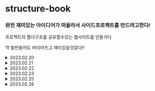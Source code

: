 # structure-book

### 완전 재미있는 아이디어가 떠올라서 사이드프로젝트를 만드려고한다!

프로젝트의 폴더구조를 공유할수있는 웹사이트를 만들거다

꺅 말만들어도 머리아프고 재미있을것같다!!

<details>
<summary>2023.02.20</summary>
<div markdown="1">       
일단 필요한 뷰를 손으로 그려봤다.

chatGPT~ 이 이미지를 코드로뽑아줘 제발제발~~~

![KakaoTalk_Photo_2023-02-20-20-14-35](https://user-images.githubusercontent.com/64346737/220091121-c064373f-464b-4785-bae1-46dbac749b8c.jpeg)
![KakaoTalk_Photo_2023-02-20-20-14-39](https://user-images.githubusercontent.com/64346737/220091128-f77d301b-ad9e-4527-a5a6-350f4577cb77.jpeg)
![KakaoTalk_Photo_2023-02-20-20-14-41](https://user-images.githubusercontent.com/64346737/220091130-ac1e5463-3e2e-463f-a892-c68e00e4bd8e.jpeg)

기획/디자인/개발(서버도!!!)을 모두 혼자서 해볼거라 쉽진않겠지만, 그래도 그 과정에서 배울게 많을것같다!

</div>
</details>

<details>
<summary>2023.02.21</summary>
<div markdown="1">       
이날은 퍼블리싱을 했다.

프로젝트이름에 book이 들어가있어서 뭔가 책같은느낌을 주고싶었는데, 좀 올드하기도한듯...?

그래도 난 이 프로젝트를 얼른만들고나서, 코드나 스타일을 정리할생각이라 일단 고~
<img width="1512" alt="Screen Shot 2023-02-21 at 9 31 27 PM" src="https://user-images.githubusercontent.com/64346737/220345799-895a0476-ca0e-4f83-9301-560ac75de352.png">

</div>
</details>

<details>
<summary>2023.02.22</summary>
<div markdown="1">       
form을 만들었다.

깃헙 연동을 하고싶어서 낮엔 틈틈이 github api를 찾아보고 저녁에 카페에 와서 작업을 했다!!

낮에 찾아봤을때는 서버가 있어야하나...조금 막막했는데, 생각보다 쉽게 해결되었다!!

`@octokit/rest`를 사용하면 간단하게 할수있다.

그대신 인증과관련된 기능은 사용할수있는진 몰겠다ㅠㅜㅜ 내가 필요한 기능은 그래도 제공해줌!!

<img width="1498" alt="Screen Shot 2023-02-22 at 11 02 59 PM" src="https://user-images.githubusercontent.com/64346737/220644755-12b91939-69d6-4c04-add3-ad5041098649.png">

꺅 재밌당...후후 불타오른김에 빨리해야징..

이 프로젝트는 코드스타일, 디자인, 반응형 등은 최대한 고려하지않고 오로지 기능에 초점을 맞춰서 진행하려고한다.

일단 돌아가게만들고나서 살을 붙일 생각임

</div>
</details>

<details>
<summary>2023.02.23</summary>
<div markdown="1">       
오늘은 트리구조를 어떻게 처리할지 고민을 좀 해봤다.

```typescript
type TreeItem = {
  id: string;
  type: TreeItemType;
  name: string;
  description?: string;
};

type Tree = {
  item: TreeItem;
  children?: Tree[];
};

type TreeList = Tree[];
```

처음엔 이렇게 배열로 관리할까 싶었는데 트리의 데이터를 변경하는 기능도 추가한다고 생각해보면, tree 데이터가 배열로 있을때 인덱스를 항상 찾아줘야하는데,
만약 폴더의 depth가 깊다면....? 정말 생각만해도 복잡해진다.

배열말고 객체로 데이터를 관리한다면 key로 접근하기때문에 배열로 관리할때보다는 좀 더 쉽게 해결할수있을것같다!

내일은 데이터의 구조를 변경해봐야겠다.

<img width="800" alt="폴더 트리구조" src="https://user-images.githubusercontent.com/64346737/220934163-d0d4a062-54ab-4451-82ab-7ccd5cdf1eb9.png">

암튼 오늘은 위의 사진처럼 트리를 만들어봤다.

</div>
</details>

<details>
<summary>2023.02.25</summary>
<div markdown="1">       
후우....데이터 구조때문에 고민을 계속 했다.

폴더구조의 뎁스가 얼마나 깊어질지 예상을 할수가없기때문에, 최대한 다루기쉬운 형태로 만들어야한다.

지금 당장 구현할 기능을 생각해보면
깃허브로 가져온 구조에서 삭제/추가를 쉽게 하려면 객체 key로 하는게 가장 좋은 방법이라는 결론을 냈다.

(일단은 아래와같은 구조로 갈건데, 데이터의 구조는 계속 고민해볼것이다!)

```typescript
const MOCK_TREE: TreeList = {
  test: {
    item: { id: "id-1", type: "FOLDER", name: "test" },
    children: {
      test2222: {
        item: { id: "id-2", type: "FOLDER", name: "test2" },
        children: {
          test3333: { item: { id: "id-3", type: "FILE", name: "test3" } },
        },
      },
    },
  },
  folderOnly: {
    item: { id: "id-4", type: "FOLDER", name: "folderOnly" },
  },
  test444444: {
    item: { id: "id-5", type: "FOLDER", name: "test4" },
    children: {
      test55555: {
        item: { id: "id-6", type: "FOLDER", name: "test5" },
        children: {
          test66666: {
            item: { id: "id-7", type: "FOLDER", name: "test6" },
            children: {
              test777777: {
                item: { id: "id-8", type: "FILE", name: "test7" },
              },
            },
          },
        },
      },
    },
  },
};
```

데이터의 구조를 보면 폴더의 이름 자체가 key가 된다.

근데 만약 폴더이름을 변경하는기능을 넣게되면, 또 골치가 아파질것같다.

왜냐면 폴더명을 변경하게되면 key도 변경해야하기때문에 데이터 관리차원에서 좋지않을것같음.

지금 생각했을땐 각 TreeItem의 id를 key로 가지도록 하는게 좋을것같다! id는 한번 생성되면 변경되지않기때문이다.

지금은 깃허브에서 받아온 데이터를 내 입맛에맞게 구조를 바꾸려고 폴더명을 key로 만들었다.
<img width="800" alt="폴더 트리구조" src="https://user-images.githubusercontent.com/64346737/221353903-57a0be47-b41e-4969-a1e7-d33c05307718.png">

일단 지금은 깃헙트리구조를 화면에 표현하는데까지는 성공!

---

데이터를 삭제할때나 수정할때, depth가 깊다면 또 어떻게 접근을해야하나...고민을 했는데,
github API를 확인해보니, 하나의 파일 데이터가
<img width="400" alt="github file data" src="https://user-images.githubusercontent.com/64346737/221356380-3cccaa59-74c3-4217-857a-6aedbd3a73c6.png">

이런식으로 path도 가지고있다!!

path를 가지고있으면 부모의 정보를 가지고있는것이므로 depth가 깊어도 target을 금방 찾을수있을것같음!!

</div>
</details>

<details>
<summary>2023.02.26</summary>
<div markdown="1">

트리 삭제 기능을 구현해봤다.

그런데 트리와 관련된 컴포넌트들을 많이 만들다보니
데이터를 가지고있는 컴포넌트와 그리는 컴포넌트의 뎁스가 깊어져서, props로 여러단계를 거쳐서 넘겨야하는 상황이 되었고, 기능들은 이제 hook으로 빼야겠다.

기능이 얼마없는데도, 로직이 많아짐..!흐긓긓

아근데 지금 기차에서 코딩하고있는데 멀미가나서 오늘은 조금만해야겠따ㅠㅜ

</div>
</details>
